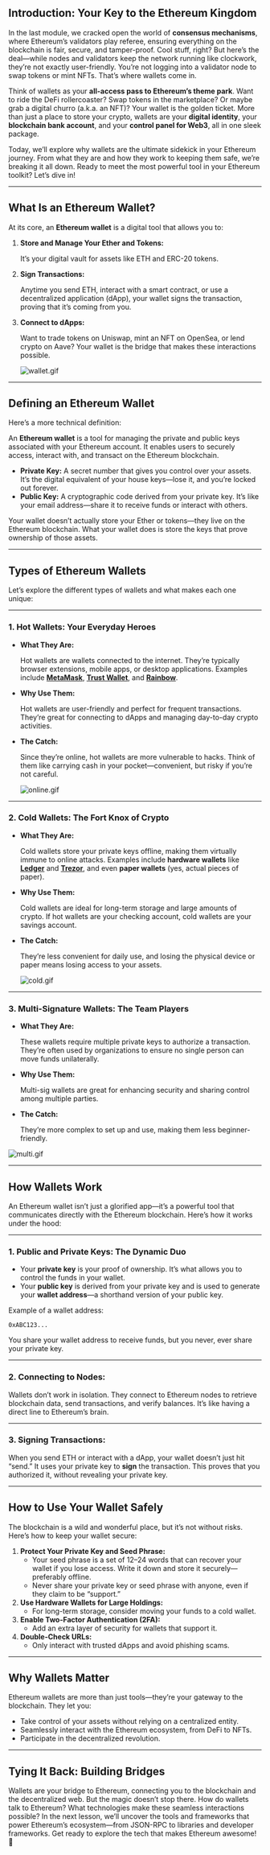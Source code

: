## **Introduction: Your Key to the Ethereum Kingdom**

In the last module, we cracked open the world of **consensus mechanisms**, where Ethereum’s validators play referee, ensuring everything on the blockchain is fair, secure, and tamper-proof. Cool stuff, right? But here’s the deal—while nodes and validators keep the network running like clockwork, they’re not exactly user-friendly. You’re not logging into a validator node to swap tokens or mint NFTs. That’s where wallets come in.

Think of wallets as your **all-access pass to Ethereum’s theme park**. Want to ride the DeFi rollercoaster? Swap tokens in the marketplace? Or maybe grab a digital churro (a.k.a. an NFT)? Your wallet is the golden ticket. More than just a place to store your crypto, wallets are your **digital identity**, your **blockchain bank account**, and your **control panel for Web3**, all in one sleek package.

Today, we’ll explore why wallets are the ultimate sidekick in your Ethereum journey. From what they are and how they work to keeping them safe, we’re breaking it all down. Ready to meet the most powerful tool in your Ethereum toolkit? Let’s dive in!

---

## **What Is an Ethereum Wallet?**

At its core, an **Ethereum wallet** is a digital tool that allows you to:

1. **Store and Manage Your Ether and Tokens:**
    
    It’s your digital vault for assets like ETH and ERC-20 tokens.
    
2. **Sign Transactions:**
    
    Anytime you send ETH, interact with a smart contract, or use a decentralized application (dApp), your wallet signs the transaction, proving that it’s coming from you.
    
3. **Connect to dApps:**
    
    Want to trade tokens on Uniswap, mint an NFT on OpenSea, or lend crypto on Aave? Your wallet is the bridge that makes these interactions possible.
    
    ![wallet.gif](https://prod-files-secure.s3.us-west-2.amazonaws.com/242e655f-b43c-479d-b617-372c15b0a064/36574550-994e-43f9-a239-d0fbe9bd87a2/wallet.gif)
    

---

## **Defining an Ethereum Wallet**

Here’s a more technical definition:

An **Ethereum wallet** is a tool for managing the private and public keys associated with your Ethereum account. It enables users to securely access, interact with, and transact on the Ethereum blockchain.

- **Private Key:** A secret number that gives you control over your assets. It’s the digital equivalent of your house keys—lose it, and you’re locked out forever.
- **Public Key:** A cryptographic code derived from your private key. It’s like your email address—share it to receive funds or interact with others.

Your wallet doesn’t actually store your Ether or tokens—they live on the Ethereum blockchain. What your wallet does is store the keys that prove ownership of those assets.

---

## **Types of Ethereum Wallets**

Let’s explore the different types of wallets and what makes each one unique:

---

### **1. Hot Wallets: Your Everyday Heroes**

- **What They Are:**
    
    Hot wallets are wallets connected to the internet. They’re typically browser extensions, mobile apps, or desktop applications. Examples include [**MetaMask**](https://metamask.io/), [**Trust Wallet**](https://trustwallet.com/), and [**Rainbow**](https://rainbow.me/en/).
    
- **Why Use Them:**
    
    Hot wallets are user-friendly and perfect for frequent transactions. They’re great for connecting to dApps and managing day-to-day crypto activities.
    
- **The Catch:**
    
    Since they’re online, hot wallets are more vulnerable to hacks. Think of them like carrying cash in your pocket—convenient, but risky if you’re not careful.
    
    ![online.gif](https://prod-files-secure.s3.us-west-2.amazonaws.com/242e655f-b43c-479d-b617-372c15b0a064/d6f3bf70-baf1-4f72-8a49-a9fb2e98e1c1/online.gif)
    

---

### **2. Cold Wallets: The Fort Knox of Crypto**

- **What They Are:**
    
    Cold wallets store your private keys offline, making them virtually immune to online attacks. Examples include **hardware wallets** like [**Ledger**](https://www.ledger.com/) and [**Trezor**](https://trezor.io/), and even **paper wallets** (yes, actual pieces of paper).
    
- **Why Use Them:**
    
    Cold wallets are ideal for long-term storage and large amounts of crypto. If hot wallets are your checking account, cold wallets are your savings account.
    
- **The Catch:**
    
    They’re less convenient for daily use, and losing the physical device or paper means losing access to your assets.
    
    ![cold.gif](https://prod-files-secure.s3.us-west-2.amazonaws.com/242e655f-b43c-479d-b617-372c15b0a064/28325e52-b5f7-4ed9-bfc7-89677684cbff/cold.gif)
    

---

### **3. Multi-Signature Wallets: The Team Players**

- **What They Are:**
    
    These wallets require multiple private keys to authorize a transaction. They’re often used by organizations to ensure no single person can move funds unilaterally.
    
- **Why Use Them:**
    
    Multi-sig wallets are great for enhancing security and sharing control among multiple parties.
    
- **The Catch:**
    
    They’re more complex to set up and use, making them less beginner-friendly.
    

![multi.gif](https://prod-files-secure.s3.us-west-2.amazonaws.com/242e655f-b43c-479d-b617-372c15b0a064/6333dfd7-dd87-4650-8d48-0cace273ccdb/multi.gif)

---

## **How Wallets Work**

An Ethereum wallet isn’t just a glorified app—it’s a powerful tool that communicates directly with the Ethereum blockchain. Here’s how it works under the hood:

---

### **1. Public and Private Keys: The Dynamic Duo**

- Your **private key** is your proof of ownership. It’s what allows you to control the funds in your wallet.
- Your **public key** is derived from your private key and is used to generate your **wallet address**—a shorthand version of your public key.

Example of a wallet address:

`0xABC123...`

You share your wallet address to receive funds, but you never, ever share your private key.

---

### **2. Connecting to Nodes:**

Wallets don’t work in isolation. They connect to Ethereum nodes to retrieve blockchain data, send transactions, and verify balances. It’s like having a direct line to Ethereum’s brain.

---

### **3. Signing Transactions:**

When you send ETH or interact with a dApp, your wallet doesn’t just hit “send.” It uses your private key to **sign** the transaction. This proves that you authorized it, without revealing your private key.

---

## **How to Use Your Wallet Safely**

The blockchain is a wild and wonderful place, but it’s not without risks. Here’s how to keep your wallet secure:

1. **Protect Your Private Key and Seed Phrase:**
    - Your seed phrase is a set of 12–24 words that can recover your wallet if you lose access. Write it down and store it securely—preferably offline.
    - Never share your private key or seed phrase with anyone, even if they claim to be “support.”
2. **Use Hardware Wallets for Large Holdings:**
    - For long-term storage, consider moving your funds to a cold wallet.
3. **Enable Two-Factor Authentication (2FA):**
    - Add an extra layer of security for wallets that support it.
4. **Double-Check URLs:**
    - Only interact with trusted dApps and avoid phishing scams.

---

## **Why Wallets Matter**

Ethereum wallets are more than just tools—they’re your gateway to the blockchain. They let you:

- Take control of your assets without relying on a centralized entity.
- Seamlessly interact with the Ethereum ecosystem, from DeFi to NFTs.
- Participate in the decentralized revolution.

---

## **Tying It Back: Building Bridges**

Wallets are your bridge to Ethereum, connecting you to the blockchain and the decentralized web. But the magic doesn’t stop there. How do wallets talk to Ethereum? What technologies make these seamless interactions possible? In the next lesson, we’ll uncover the tools and frameworks that power Ethereum’s ecosystem—from JSON-RPC to libraries and developer frameworks. Get ready to explore the tech that makes Ethereum awesome! 🚀